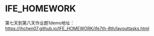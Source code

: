 # IFE_HOMEWORK
第七天到第八天作业题1demo地址：
<br/>
https://jhchen07.github.io/IFE_HOMEWORK/ife7th-8th/layouttasks.html
<br/>